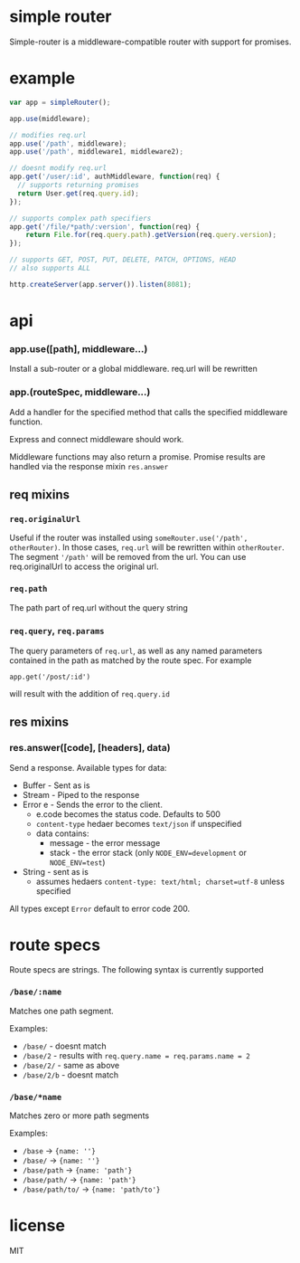 # simple router

Simple-router is a middleware-compatible router with support for promises.

# example

```js
var app = simpleRouter();

app.use(middleware);

// modifies req.url
app.use('/path', middleware);
app.use('/path', middleware1, middleware2);

// doesnt modify req.url
app.get('/user/:id', authMiddleware, function(req) {
  // supports returning promises
  return User.get(req.query.id);
});

// supports complex path specifiers
app.get('/file/*path/:version', function(req) {
    return File.for(req.query.path).getVersion(req.query.version);
});

// supports GET, POST, PUT, DELETE, PATCH, OPTIONS, HEAD
// also supports ALL

http.createServer(app.server()).listen(8081);

```

# api

### app.use([path], middleware...)

Install a sub-router or a global middleware. req.url will be rewritten


### app.<method>(routeSpec, middleware...)

Add a handler for the specified method that calls the specified middleware 
function.

Express and connect middleware should work.

Middleware functions may also return a promise. Promise results are handled
via the response mixin `res.answer`

## req mixins

### `req.originalUrl` 

Useful if the router was installed using `someRouter.use('/path', otherRouter)`.
In those cases, `req.url` will be rewritten within `otherRouter`. The segment 
`'/path'` will be removed from the url. You can use req.originalUrl to access 
the original url.

### `req.path`

The path part of req.url without the query string

### `req.query`, `req.params`

The query parameters of `req.url`, as well as any named parameters contained in
the path as matched by the route spec. For example

`app.get('/post/:id')`

will result with the addition of `req.query.id`

## res mixins

### res.answer([code], [headers], data)

Send a response. Available types for data:

* Buffer - Sent as is
* Stream - Piped to the response
* Error e - Sends the error to the client. 
  * e.code becomes the status code. Defaults to 500 
  * `content-type` hedaer becomes `text/json` if unspecified
  * data contains:
    * message - the error message
    * stack - the error stack (only `NODE_ENV=development` or `NODE_ENV=test`)
* String - sent as is
  * assumes hedaers `content-type: text/html; charset=utf-8` unless specified

All types except `Error` default to error code 200.


# route specs

Route specs are strings. The following syntax is currently supported

### `/base/:name` 

Matches one path segment. 

Examples: 
* `/base/` - doesnt match
* `/base/2` - results with `req.query.name = req.params.name = 2`
* `/base/2/` - same as above 
* `/base/2/b` - doesnt match

### `/base/*name`

Matches zero or more path segments

Examples:
* `/base` -> `{name: ''}`
* `/base/` -> `{name: ''}`
* `/base/path` -> `{name: 'path'}`
* `/base/path/` -> `{name: 'path'}`
* `/base/path/to/` -> `{name: 'path/to'}`

# license

MIT


